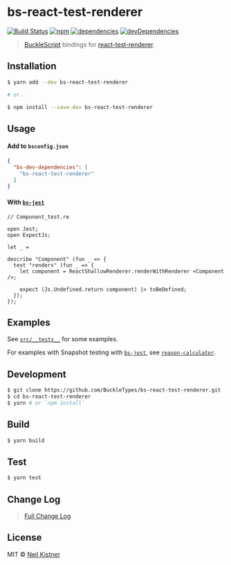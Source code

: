 # bs-react-test-renderer

[![Build Status][travis-image]][travis-url]
[![npm][npm-image]][npm-url]
[![dependencies][deps-image]][deps-url]
[![devDependencies][depsdev-image]][depsdev-url]

> [BuckleScript](//github.com/bloomberg/bucklescript) bindings for [react-test-renderer](//github.com/facebook/react/tree/master/packages/react-test-renderer).

## Installation

```sh
$ yarn add --dev bs-react-test-renderer

# or..

$ npm install --save-dev bs-react-test-renderer
```

## Usage

#### Add to `bsconfig.json`

```json
{
  "bs-dev-dependencies": [
    "bs-react-test-renderer"
  ]
}
```

#### With [`bs-jest`](//github.com/BuckleTypes/bs-jest)

```reason
// Component_test.re

open Jest;
open ExpectJs;

let _ =

describe "Component" (fun _ => {
  test "renders" (fun _ => {
    let component = ReactShallowRenderer.renderWithRenderer <Component />;

    expect (Js.Undefined.return component) |> toBeDefined;
  });
});
```

## Examples

See [`src/__tests__`](//github.com/BuckleTypes/bs-react-test-renderer/tree/master/src/__tests__) for some examples.

For examples with Snapshot testing with [`bs-jest`](//github.com/BuckleTypes/bs-jest), see [`reason-calculator`](//github.com/wyze/reason-calculator).

## Development

```sh
$ git clone https://github.com/BuckleTypes/bs-react-test-renderer.git
$ cd bs-react-test-renderer
$ yarn # or `npm install`
```

## Build

```sh
$ yarn build
```

## Test

```sh
$ yarn test
```

## Change Log

> [Full Change Log](changelog.md)

## License

MIT © [Neil Kistner](https://neilkistner.com)

[travis-image]: https://img.shields.io/travis/BuckleTypes/bs-react-test-renderer.svg?style=flat-square
[travis-url]: https://travis-ci.org/BuckleTypes/bs-react-test-renderer

[npm-image]: https://img.shields.io/npm/v/bs-react-test-renderer.svg?style=flat-square
[npm-url]: https://npm.im/bs-react-test-renderer

[deps-image]: https://img.shields.io/david/BuckleTypes/bs-react-test-renderer.svg?style=flat-square
[deps-url]: https://david-dm.org/BuckleTypes/bs-react-test-renderer

[depsdev-image]: https://img.shields.io/david/dev/BuckleTypes/bs-react-test-renderer.svg?style=flat-square
[depsdev-url]: https://david-dm.org/BuckleTypes/bs-react-test-renderer?type=dev
